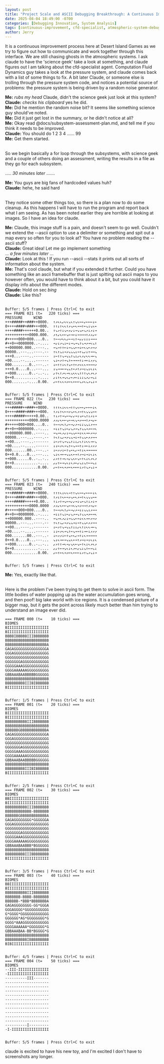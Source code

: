 ```yaml
---
layout: post
title: "Project Scale and ASCII Debugging Breakthrough: A Continuous Improvement Process"
date: 2025-08-04 18:49:00 -0700
categories: [Debugging Innovation, System Analysis]
tags: [continuous-improvement, cfd-specialist, atmospheric-system-debugging, random-noise-generator, subsystem-assessment, ascii-framebuffer, hardcoded-values, pressure-system, wind-visualization]
author: Jerry
---
```


It is a continuous improvement process here at Desert Island Games as we try to figure out how to communicate and work together through this interface. We are still chasing ghosts in the atmospheric systems. I ask claude to have the 'science geek' take a look at something, and claude figures out I am talking about the cfd-specialist agent. Computation Fluid Dynamics guy takes a look at the pressure system, and claude comes back with a list of some things to fix. A bit later Claude, or someone else is trolling through the pressure system code, and notices a potential source of problems: the pressure system is being driven by a random noise generator.

<div class="terminal-output">
  <span class="symbol-info"><b>Me:</b></span> <i>rubs my head</i> Claude, didn't the science geek just look at this system?<br>
  <span class="symbol-info"><b>Claude:</b></span> <i>checks his clipboard</i> yes he did.<br>
  <span class="symbol-info"><b>Me:</b></span> Did he mention the random noise bit? It seems like something science guy should've noted.<br>
  <span class="symbol-info"><b>Me:</b></span> Did it just get lost in the summary, or he didn't notice at all?<br>
  <span class="symbol-info"><b>Me:</b></span> Okay read @docs/subsystem-assessment-plan.md, and tell me if you think it needs to be improved.<br>
  <span class="symbol-info"><b>Claude:</b></span> You should  do 1 2 3 4 ...... 99 <br>
  <span class="symbol-info"><b>Me:</b></span> Get them started.<br>
</div><br>





So we begin basically a for loop through the subsystems, with science geek and a couple of others doing an assessment, writing the results in a file as they go for each subsystem.

..... *30 minutes later* .......

<div class="terminal-output">
  <span class="symbol-info"><b>Me:</b></span> You guys are big fans of hardcoded values huh?<br>
  <span class="symbol-info"><b>Claude:</b></span> hehe, he said hard<br>
</div><br>



They notice some other things too, so there is a plan now to do some cleanup. As this happens I will have to run the program and report back what I am seeing. As has been noted earlier they are horrible at looking at images. So I have an idea for claude. 

<div class="terminal-output">
  <span class="symbol-info"><b>Me:</b></span> Claude, this image stuff is a pain, and doesn't seem to go well. Couldn't we extend the --ascii option to use a delimiter or something and spit out a map every so often for you to look at? You have no problem reading the --ascii stuff?<br>
  <span class="symbol-info"><b>Claude:</b></span> Great idea! Let me go implement something<br>
  ... <i>a few minutes later</i> ...<br>
  <span class="symbol-info"><b>Claude:</b></span> Look at this ! If you run --ascii --stats it prints out all sorts of information about the system.<br>
  <span class="symbol-info"><b>Me:</b></span> That's cool claude, but what if you extended it further. Could you have something like an ascii framebuffer that is just spitting out ascii maps to you however often, you would have to think about it a bit, but you could have it display info about the different modes.<br>
  <span class="symbol-info"><b>Claude:</b></span> Hold on sec <i>bing</i><br>
  <span class="symbol-info"><b>Claude:</b></span> Like this?<br>
</div><br>



```
Buffer: 5/5 frames | Press Ctrl+C to exit
=== FRAME 021 (t=   220 ticks) ===
PRESSURE     WIND
+++#####++###++0000.  ↑↗↖↖↙↖↖↘↖↑↘↖←←↙←←←↓←
0++++####+###+++000.  ↑↑↓↑↖↖↑↗↘←↖→→↑←↘↓↘↖←
++++####++++++0.00..  ↑↘↗↑↓↘←↗↙↓→↘↘←↘↗↓↗↓→
+++++++++++0000.000.  ↗↑↙↖←←↘←→←↓→→→→↑↗↗↙←
#+++++000+000....0..  ↑←→↗↖↖↙←→↓↑→↙↙↓↓↓→→→
#++0++0000000..-....  →↙↓↗↘↓←↓→↘→↘↑↘→↗→↖↘↑
++000000.000..----..  →↘→↑↑←↓→↘↘←→↓←↖↘←↗→↗
00000..---...----.--  ↑↖↑↘↓→↗↘↘↘↓→↑↘↙↓↑→→↘
+++0...----..-------  ↓←↑↑↘→↘↘↑↘↓↙↖↗↙↖↖→←↘
+00....--.....------  ↘↓←↗↑→↘↑←→→→↑↓→←↓↗↗↘
000........0..---..-  ↓←↑↑↓↖↑↘←↑←↗↖↖↖→→→→↗
+++0.0....0...---...  ↓↘→→←→↘↘↑←↗↑↗→↓↘↓↖↓↖
++000......0..-..-..  ↙↑↖↑↗↖→↖↘↖↖↘↑↑↑↘↖↗↖↗
0++0...........-....  ↙↓↑↖→↘↖↙←↗←↓↓↓↘↗↙→↘↓
000.......-....0.00.  ↙←↑↖↖→↗←↖←←←↘↗↖↘↗↘↓→


Buffer: 5/5 frames | Press Ctrl+C to exit
=== FRAME 022 (t=   230 ticks) ===
PRESSURE     WIND
+++#####++###++0000.  ↑↑↑↖↓↖↖→↑↑↘↖←←↙←←←↓↖
0++++####+###+++000.  ↑↗↓↑↖←→↗↘←↖↗→↑↖↘↘↘←←
++++#####+++++0.00..  ↑↓↗↑→↘←→↙↙→↓↘←↘↑↓↗↓→
+++++++++++0000.0000  ↗↗↙↖←←↘←→↖↘→↗→→↑↗→↙←
#+++++000+000....0..  ↑←→↗↖↑↙←→↙↗→↓↓↘↘↓↗→→
#++0++0000000..-....  →↓↓↑↘↓←↙↘↗→↘↑↘↘→↗←→↖
++000000.000..----..  →↘→↖↗↙↓→↘↘←→↓↖↖→←↗→↗
00000..---...----.--  ↑↖↑↘↙→↗↘↘→↓→↑↘↘←↗↗→→
++00...----..-------  ↓←↗↑↘→↘↘↑↓↓↙↖↑↓↖↖→←↘
+00....--.....------  ↓↓←↗↖→↘↑←↘→→↑↓→←↓↗↗↗
000.......00..---..-  ↓←↗↗↓←↑↘←↖↙→↑↓↖→→→→→
0++0.0....0...---...  ↘↓↖→←→↘↘↖←→↑↗→↓→↓↖↓↖
++000......0..-..-..  ↙↗↑↑→↖→↙↘↖←↘←↑↖↓↖↗↖↗
0++0...........-....  ↙↙↑←→↘↖↓↖↗←↙↘↓↘↑←→↘↓
000............0.00.  ↙←↑←↖→↗←↖←←←↓↗↑↘↗↘↓→


Buffer: 5/5 frames | Press Ctrl+C to exit
=== FRAME 023 (t=   240 ticks) ===
PRESSURE     WIND
+++#####++###++0000.  ↑↑↑↖↓↖↖→↑↑↘↖←←↙←←←↓↖
0++++####+###+++000.  ↑↗↓↑↖←→↗↘←↖↗→↑↖↘↘↘←←
++++#####+++++0.00..  ↑↓↗↑→↘←→↙↙→↓↘←↘↑↓↗↓→
+++++++++++0000.0000  ↗↗↙↖←←↘←→↖↘→↗→→↑↗→↙←
#+++++000+000....0..  ↑←→↗↖↑↙←→↙↗→↓↓↘↘↓↗→→
#++0++0000000..-....  →↓↓↑↘↓←↙↘↗→↘↑↘↘→↗←→↖
++000000.000..----..  →↘→↖↗↙↓→↘↘←→↓↖↖→←↗→↗
00000..---...----.--  ↑↖↑↘↙→↗↘↘→↓→↑↘↘←↗↗→→
++00...----..-------  ↓←↗↑↘→↘↘↑↓↓↙↖↑↓↖↖→←↘
+00....--.....------  ↓↓←↗↖→↘↑←↘→→↑↓→←↓↗↗↗
000.......00..---..-  ↓←↗↗↓←↑↘←↖↙→↑↓↖→→→→→
0++0.0....0...---...  ↘↓↖→←→↘↘↖←→↑↗→↓→↓↖↓↖
++000......0..-..-..  ↙↗↑↑→↖→↙↘↖←↘←↑↖↓↖↗↖↗
0++0...........-....  ↙↙↑←→↘↖↓↖↗←↙↘↓↘↑←→↘↓
000............0.00.  ↙←↑←↖→↗←↖←←←↓↗↑↘↗↘↓→


Buffer: 5/5 frames | Press Ctrl+C to exit
```

<div class="terminal-output">
  <span class="symbol-info"><b>Me:</b></span> Yes, exactly like that.<br>
</div><br>





Here is the problem I've been trying to get them to solve in ascii form. The little bodies of water popping up as the water accumulation goes wrong, and then poof! big lake world with ice regions. It is a condensed picture of a bigger map, but it gets the point across likely much better than him trying to understand an image ever did.

```
=== FRAME 000 (t=    10 ticks) ===
BIOMES
BIIIIIIIIIIIIIIIIIII
BIIIIIIIIIIIIIIIIIII
BBBBIBBBBBIIIBBBBBBB
BBBBBBBBBBBBBBBBBBBB
BBBBBBBBBBBBBBBBBBBA
GAGAGGGGGGGGGGGGGGGA
GGGAGGGGGGGGGGGGGGGG
GGGGGGGGGGGGGGGGGGGG
GGGGGGGAGGGGGGGGGGGG
GGGGGAAAGGGGGGGGGGGG
GGGGAAAAAAGGGGGGGGGG
GBBAAABAABBBBBGGGGGG
BBBBBBBBBBBBBBBBBBBB
BBBBBBBBBIIIBIBBBBBB
BIIIIIIIIIIIIIIIIIII


Buffer: 1/5 frames | Press Ctrl+C to exit
=== FRAME 001 (t=    20 ticks) ===
BIOMES
BIIIIIIIIIIIIIIIIIII
BIIIIIIIIIIIIIIIIIII
BBBBBBBBBBIIIBBBBBBB
BBBBBBBBBBBBBBBBBBBB
BBBBBBGBBBBBBBBBBBBA
GAGAGGGGGGGGGGGGGGGA
GGGAGGGGGGGGGGGGGGGG
GGGGGGGGGGGGGGGGGGGG
GGGGGGGAGGGGGGGGGGGG
GGGGGAAAGGGGGGGGGGGG
GGGGAAAAAAGGGGGGGGGG
GBBAAABAABBBBBGGGGGG
BBBBBBBBBBBBBBBBBBBB
BBBBBBBBBIIIBIBBBBBB
BIIIIIIIIIIIIIIIIIII


Buffer: 2/5 frames | Press Ctrl+C to exit
=== FRAME 002 (t=    30 ticks) ===
BIOMES
BBIIIIIIIIIIIIIIIIII
BIIIIIIIIIIIIIIIIIII
BBBBBBBBBBIIIBBBBBBB
BBBBBBBBBBBB-BBBBBBB
BBBBBBGBBBBBBBBBBBBA
GAGAGGGGGGGG*GGGGGGA
GGGAGGGGGGGGGGGGGGGG
GGGGGGGGGGGGGGGGGGGG
GGGGGGGAGGGGGGGGGGGG
GGGGGAAAGGGGGGGGGGGG
GGGGAAAAAAGGGGGGGGGG
GBBAAABAABBB*BGGGGGG
BBBBBBBBBBBBBBBBBBBB
BBBBBBBBBIIIBBBBBBBB
BIIIIIIIIIIIIIIIIIII


Buffer: 3/5 frames | Press Ctrl+C to exit
=== FRAME 003 (t=    40 ticks) ===
BIOMES
BBIIIIIIIIIIIIIIIIII
BIIIIIIIIIIIIIIIIIII
BBBBBBBBBBIIIBBBBBBB
BBBBBBB-BBBB-BBBBBBB
BBBBBB-*BBB*BBBBBBBA
GAGAGGGGGGGG-GG*GGGA
GGGAGGGG*GGGGGGGGGGG
G*GGGG*GGGGGGGGGGGGG
GGGGGG*AG*GGGGGGGG*G
GGGG*AAAGGGGGGGGGGGG
GGGGAAAAAA*GGGGGGG*G
GBBAAABAA-BB*BGGGG*G
BBBBBBBBBBBBBBBBBBBB
BBBBBBBBBBIBBBBBBBBB
BIBIIIIIIIIIIIIIIIII


Buffer: 4/5 frames | Press Ctrl+C to exit
=== FRAME 004 (t=    50 ticks) ===
BIOMES
--III-IIIIIIIIIIIIII
-IIIIIIIIIIIIIIIIIII
----------III-------
--------------------
--------------------
--------------------
--------------------
--------------------
--------------------
--------------------
--------------------
--------------------
--------------------
----------I---------
-I-IIIIIIIIIIIIIIIII


Buffer: 5/5 frames | Press Ctrl+C to exit
```

claude is excited to have his new toy, and I'm excited I don't have to screenshots any longer.
